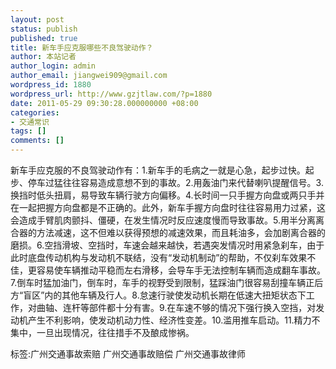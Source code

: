 ```yaml
---
layout: post
status: publish
published: true
title: 新车手应克服哪些不良驾驶动作？
author: 本站记者
author_login: admin
author_email: jiangwei909@gmail.com
wordpress_id: 1880
wordpress_url: http://www.gzjtlaw.com/?p=1880
date: 2011-05-29 09:30:28.000000000 +08:00
categories:
- 交通常识
tags: []
comments: []
---
```

新车手应克服的不良驾驶动作有：1.新车手的毛病之一就是心急，起步过快。起步、停车过猛往往容易造成意想不到的事故。2.用轰油门来代替喇叭提醒信号。3.换挡时低头扭肩，易导致车辆行驶方向偏移。4.长时间一只手握方向盘或两只手并在一起把握方向盘都是不正确的。此外，新车手握方向盘时往往容易用力过紧，这会造成手臂肌肉颤抖、僵硬，在发生情况时反应速度慢而导致事故。5.用半分离离合器的方法减速，这不但难以获得预想的减速效果，而且耗油多，会加剧离合器的磨损。6.空挡滑坡、空挡时，车速会越来越快，若遇突发情况时用紧急刹车，由于此时底盘传动机构与发动机不联结，没有&ldquo;发动机制动&rdquo;的帮助，不仅刹车效果不佳，更容易使车辆推动平稳而左右滑移，会导车手无法控制车辆而造成翻车事故。7.倒车时猛加油门，倒车时，车手的视野受到限制，猛踩油门很容易刮撞车辆正后方&ldquo;盲区&rdquo;内的其他车辆及行人。8.怠速行驶使发动机长期在低速大扭矩状态下工作，对曲轴、连杆等部件都十分有害。9.在车速不够的情况下强行换入空挡，对发动机产生不利影响，使发动机动力性、经济性变差。10.滥用推车启动。11.精力不集中，一旦出现情况，往往措手不及酿成惨祸。标签:广州交通事故索赔 广州交通事故赔偿 广州交通事故律师
